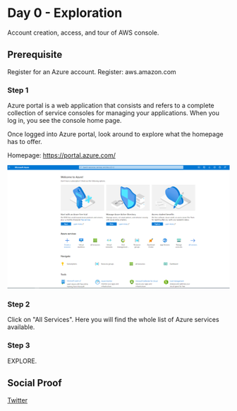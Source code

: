 # Day 0 - Exploration

Account creation, access, and tour of AWS console.

## Prerequisite

Register for an Azure account.
Register: aws.amazon.com


### Step 1

Azure portal is a web application that consists and refers to a complete collection of service consoles for managing your applications. When you log in, you see the console home page.

Once logged into Azure portal, look around to explore what the homepage has to offer.

Homepage: https://portal.azure.com/

![image](Journey/001/AZURE.PNG)

### Step 2

Click on "All Services". Here you will find the whole list of Azure services available.

### Step 3

EXPLORE.

## Social Proof

[Twitter]()
